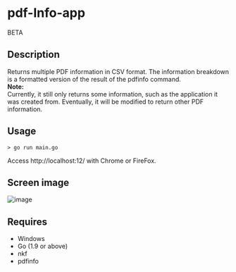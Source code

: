 # pdf-Info-app 
BETA  

## Description  
Returns multiple PDF information in CSV format. The information breakdown is a formatted version of the result of the pdfinfo command.  
**Note:**  
Currently, it still only returns some information, such as the application it was created from. Eventually, it will be modified to return other PDF information.  

## Usage  
```
> go run main.go
```

Access http://localhost:12/ with Chrome or FireFox.

## Screen image  
![image](https://user-images.githubusercontent.com/10069642/86309932-d0d4b900-bc57-11ea-8a7a-f63ea82e4ed6.png)  

## Requires  
- Windows
- Go (1.9 or above)
- nkf
- pdfinfo

